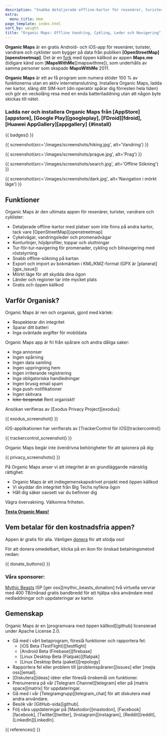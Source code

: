 ```yaml
---
description: "Snabba detaljerade offline-kartor för resenärer, turister, förare, vandrare och cyklister skapade av grundarna av appen MapsWithMe (Maps.Me)."
extra:
  menu_title: Hem
page_template: index.html
sort_by: weight
title: "Organic Maps: Offline Vandring, Cykling, Leder och Navigering"
---
```


**Organic Maps** är en gratis Android- och iOS-app för resenärer, turister, vandrare och cyklister som bygger på data från publiken **[OpenStreetMap][openstreetmap]**. Det är en [fork][fork] med öppen källkod av appen **Maps.me** (tidigare känd som [**MapsWithMe**][mapswithme]), som underhålls av samma personer som skapade **MapsWithMe** 2011.

**Organic Maps** är ett av få program som numera stöder 100 % av funktionerna utan en aktiv internetanslutning. Installera Organic Maps, ladda ner kartor, släng ditt SIM-kort (din operatör spårar dig förresten hela tiden) och gör en veckolång resa med en enda batteriladdning utan att någon byte skickas till nätet.

### Ladda ner och installera Organic Maps från [AppStore][appstore], [Google Play][googleplay], [FDroid][fdroid], [Huawei AppGallery][appgallery] {#install}

{{ badges() }}

{{ screenshot(src='/images/screenshots/hiking.jpg', alt='Vandring') }}

{{ screenshot(src='/images/screenshots/prague.jpg', alt='Prag') }}

{{ screenshot(src='/images/screenshots/search.jpg', alt='Offline Sökning')
}}

{{ screenshot(src='/images/screenshots/dark.jpg', alt='Navigation i mörkt
läge') }}

## Funktioner

Organic Maps är den ultimata appen för resenärer, turister, vandrare och
cyklister:

- Detaljerade offline-kartor med platser som inte finns på andra kartor,
  tack vare [OpenStreetMap][openstreetmap]
- Cykelvägar, vandringsleder och promenadvägar
- Konturlinjer, höjdprofiler, toppar och sluttningar
- Tur-för-tur-navigering för promenader, cykling och bilnavigering med
  röststyrning
- Snabb offline-sökning på kartan
- Export och import av bokmärken i KML/KMZ-format (GPX är
  [planerat][gpx_issue])
- Mörkt läge för att skydda dina ögon
- Länder och regioner tar inte mycket plats
- Gratis och öppen källkod

## Varför Organisk?

Organic Maps är ren och organisk, gjord med kärlek:

- Respekterar din integritet
- Sparar ditt batteri
- Inga oväntade avgifter för mobildata

Organic Maps app är fri från spårare och andra dåliga saker:

- Inga annonser
- Ingen spårning
- Ingen data samling
- Ingen uppringning hem
- Ingen irriterande registrering
- Inga obligatoriska handledningar
- Ingen brusig email spam
- Inga push-notifikationer
- Ingen skitvara
- ~~Icke-besprutat~~ Rent organiskt!

Ansökan verifieras av [Exodus Privacy Project][exodus]:

{{ exodus_screenshot() }}

iOS-applikationen har verifierats av [TrackerControl för
iOS][trackercontrol]:

{{ trackercontrol_screenshot() }}

Organic Maps begär inte överdrivna behörigheter för att spionera på dig:

{{ privacy_screenshots() }}

På Organic Maps anser vi att integritet är en grundläggande mänsklig
rättighet:

- Organic Maps är ett indiegemenskapsdrivet projekt med öppen källkod
- Vi skyddar din integritet från Big Techs nyfikna ögon
- Håll dig säker oavsett var du befinner dig

Vägra övervakning. Välkomna friheten.

**[Testa Organic Maps!](#install)**

## Vem betalar för den kostnadsfria appen?

Appen är gratis för alla. Vänligen [donera](@/donate/index.sv.md) för att
stödja oss!

För att donera omedelbart, klicka på en ikon för önskad betalningsmetod
nedan:

{{ donate_buttons() }}

### Våra sponsorer:

[Mythic Beasts](https://www.mythic-beasts.com/) ISP [ger
oss][mythic_beasts_donation] två virtuella servrar med 400 TB/månad gratis
bandbredd för att hjälpa våra användare med nedladdningar och uppdateringar
av kartor.

## Gemenskap

Organic Maps är en [programvara med öppen källkod][github] licensierad under
Apache License 2.0.

- Gå med i vårt betaprogram, föreslå funktioner och rapportera fel:
  - [iOS Beta (TestFlight)][testflight]
  - [Android Beta (Firebase)][firebase]
  - [Linux Desktop Beta (Flatpak)][flatpak]
  - [Linux Desktop Beta (paket)][repology]
- Rapportera fel eller problem till [problemspåraren][issues] eller [mejla
  oss][email].
- [Diskutera][ideas] idéer eller föreslå önskemål om funktioner.
- Prenumerera på vår [Telegram Channel][telegram] eller på [matrix
  space][matrix] för uppdateringar.
- Gå med i vår [Telegramgrupp][telegram_chat] för att diskutera med andra
  användare.
- Besök vår [GitHub-sida][github].
- Följ våra uppdateringar på [Mastodon][mastodon], [Facebook][facebook],
  [Twitter][twitter], [Instagram][instagram], [Reddit][reddit],
  [LinkedIn][LinkedIn].

[fork]: https://sv.wikipedia.org/wiki/Fork

{{ references() }}
